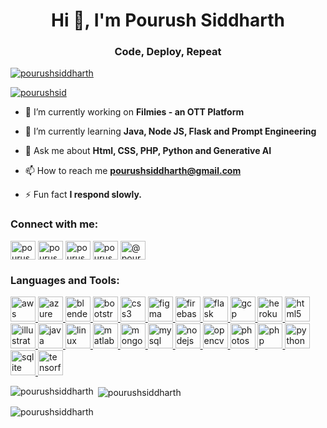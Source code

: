 <!DOCTYPE html>
<html lang="en">
<head>
    <meta charset="UTF-8">
    <meta name="viewport" content="width=device-width, initial-scale=1.0">
    <title>Document</title>
</head>
<body>
    <h1 align="center">Hi 👋, I'm Pourush Siddharth</h1>
<h3 align="center">Code, Deploy, Repeat</h3>

<p align="left"> <a href="https://github.com/ryo-ma/github-profile-trophy"><img src="https://github-profile-trophy.vercel.app/?username=pourushsiddharth" alt="pourushsiddharth" /></a> </p>

<p align="left"> <a href="https://twitter.com/pourushsid" target="blank"><img src="https://img.shields.io/twitter/follow/pourushsid?logo=twitter&style=for-the-badge" alt="pourushsid" /></a> </p>

- 🔭 I’m currently working on **Filmies - an OTT Platform**

- 🌱 I’m currently learning **Java, Node JS, Flask and Prompt Engineering**

- 💬 Ask me about **Html, CSS, PHP, Python and Generative AI**

- 📫 How to reach me **pourushsiddharth@gmail.com**

- ⚡ Fun fact **I respond slowly.**

<h3 align="left">Connect with me:</h3>
<p align="left">
<a href="https://twitter.com/pourushsid" target="blank"><img align="center" src="https://ia801407.us.archive.org/33/items/kaggle-1/twitter.png" alt="pourushsid" height="30" width="40" /></a>
<a href="https://linkedin.com/in/pourushsiddharth" target="blank"><img align="center" src="https://archive.org/details/kaggle-1/linkedin.png" alt="pourushsiddharth" height="30" width="40" /></a>
<a href="https://kaggle.com/pourushsiddharth" target="blank"><img align="center" src="https://ia801407.us.archive.org/33/items/kaggle-1/kaggle.png" alt="pourushsiddharth" height="30" width="40" /></a>
<a href="https://instagram.com/pourushsiddharth" target="blank"><img align="center" src="https://ia801407.us.archive.org/33/items/kaggle-1/kaggle%20%281%29.png" alt="pourushsiddharth" height="30" width="40" /></a>
<a href="https://medium.com/@pourushsiddharth" target="blank"><img align="center" src="https://ia801407.us.archive.org/33/items/kaggle-1/kaggle%20%282%29.png" alt="@pourushsiddharth" height="30" width="40" /></a>
</p>

<h3 align="left">Languages and Tools:</h3>
<p align="left"> <a href="https://aws.amazon.com" target="_blank" rel="noreferrer"> <img src="https://ia600503.us.archive.org/19/items/untitled-design-3_20231117/Untitled%20design%20%283%29.png" alt="aws" width="40" height="40"/> </a> <a href="https://azure.microsoft.com/en-in/" target="_blank" rel="noreferrer"> <img src="https://www.vectorlogo.zone/logos/microsoft_azure/microsoft_azure-icon.svg" alt="azure" width="40" height="40"/> </a> <a href="https://www.blender.org/" target="_blank" rel="noreferrer"> <img src="https://download.blender.org/branding/community/blender_community_badge_white.svg" alt="blender" width="40" height="40"/> </a> <a href="https://getbootstrap.com" target="_blank" rel="noreferrer"> <img src="https://upload.wikimedia.org/wikipedia/commons/thumb/b/b2/Bootstrap_logo.svg/1280px-Bootstrap_logo.svg.png" alt="bootstrap" width="40" height="40"/> </a> <a href="https://www.w3schools.com/css/" target="_blank" rel="noreferrer"> <img src="https://cdn.freebiesupply.com/logos/large/2x/css3-logo-png-transparent.png" alt="css3" width="40" height="40"/> </a> <a href="https://www.figma.com/" target="_blank" rel="noreferrer"> <img src="https://www.vectorlogo.zone/logos/figma/figma-icon.svg" alt="figma" width="40" height="40"/> </a> <a href="https://firebase.google.com/" target="_blank" rel="noreferrer"> <img src="https://www.vectorlogo.zone/logos/firebase/firebase-icon.svg" alt="firebase" width="40" height="40"/> </a> <a href="https://flask.palletsprojects.com/" target="_blank" rel="noreferrer"> <img src="https://www.vectorlogo.zone/logos/pocoo_flask/pocoo_flask-icon.svg" alt="flask" width="40" height="40"/> </a> <a href="https://cloud.google.com" target="_blank" rel="noreferrer"> <img src="https://www.vectorlogo.zone/logos/google_cloud/google_cloud-icon.svg" alt="gcp" width="40" height="40"/> </a> <a href="https://heroku.com" target="_blank" rel="noreferrer"> <img src="https://www.vectorlogo.zone/logos/heroku/heroku-icon.svg" alt="heroku" width="40" height="40"/> </a> <a href="https://www.w3.org/html/" target="_blank" rel="noreferrer"> <img src="https://ia800501.us.archive.org/28/items/oip_20231117/OIP.jpg" alt="html5" width="40" height="40"/> </a> <a href="https://www.adobe.com/in/products/illustrator.html" target="_blank" rel="noreferrer"> <img src="https://www.vectorlogo.zone/logos/adobe_illustrator/adobe_illustrator-icon.svg" alt="illustrator" width="40" height="40"/> </a> <a href="https://www.java.com" target="_blank" rel="noreferrer"> <img src="https://ia804702.us.archive.org/31/items/untitled-design-4_202311/Untitled%20design%20%284%29.png" alt="java" width="40" height="40"/> </a> <a href="https://www.linux.org/" target="_blank" rel="noreferrer"> <img src="https://ia904702.us.archive.org/31/items/untitled-design-4_202311/kali.png" alt="linux" width="40" height="40"/> </a> <a href="https://www.mathworks.com/" target="_blank" rel="noreferrer"> <img src="https://upload.wikimedia.org/wikipedia/commons/2/21/Matlab_Logo.png" alt="matlab" width="40" height="40"/> </a> <a href="https://www.mongodb.com/" target="_blank" rel="noreferrer"> <img src="https://ia600501.us.archive.org/35/items/nodejs-3/nodejs%20%282%29.png" alt="mongodb" width="40" height="40"/> </a> <a href="https://www.mysql.com/" target="_blank" rel="noreferrer"> <img src="https://ia800503.us.archive.org/6/items/nodejs-4/nodejs%20%284%29.png" alt="mysql" width="40" height="40"/> </a> <a href="https://nodejs.org" target="_blank" rel="noreferrer"> <img src="https://ia800501.us.archive.org/35/items/nodejs-3/nodejs.png" alt="nodejs" width="40" height="40"/> </a> <a href="https://opencv.org/" target="_blank" rel="noreferrer"> <img src="https://www.vectorlogo.zone/logos/opencv/opencv-icon.svg" alt="opencv" width="40" height="40"/> </a> <a href="https://www.photoshop.com/en" target="_blank" rel="noreferrer"> <img src="https://ia600501.us.archive.org/35/items/nodejs-3/adobe-photoshop-logo.png" alt="photoshop" width="40" height="40"/> </a> <a href="https://www.php.net" target="_blank" rel="noreferrer"> <img src="https://ia600501.us.archive.org/35/items/nodejs-3/nodejs%20%283%29.png" alt="php" width="40" height="40"/> </a> <a href="https://www.python.org" target="_blank" rel="noreferrer"> <img src="https://ia800501.us.archive.org/35/items/nodejs-3/python-logo.png" alt="python" width="40" height="40"/> </a> <a href="https://www.sqlite.org/" target="_blank" rel="noreferrer"> <img src="https://www.vectorlogo.zone/logos/sqlite/sqlite-icon.svg" alt="sqlite" width="40" height="40"/> </a> <a href="https://www.tensorflow.org" target="_blank" rel="noreferrer"> <img src="https://www.vectorlogo.zone/logos/tensorflow/tensorflow-icon.svg" alt="tensorflow" width="40" height="40"/> </a> </p>

<p><img align="left" src="https://github-readme-stats.vercel.app/api/top-langs?username=pourushsiddharth&show_icons=true&locale=en&layout=compact" alt="pourushsiddharth" /></p>

<p>&nbsp;<img align="center" src="https://github-readme-stats.vercel.app/api?username=pourushsiddharth&show_icons=true&locale=en" alt="pourushsiddharth" /></p>

<p><img align="center" src="https://github-readme-streak-stats.herokuapp.com/?user=pourushsiddharth&" alt="pourushsiddharth" /></p>

</body>
</html>
